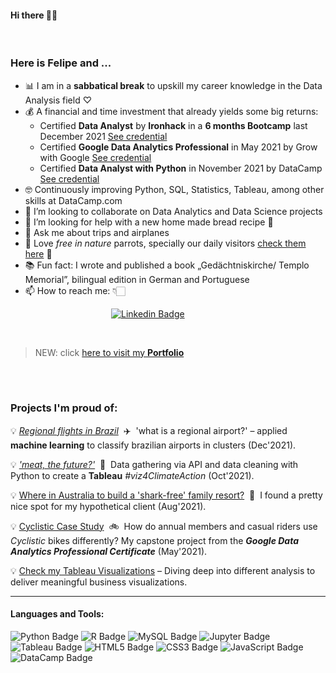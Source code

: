 #### Hi there 👋🏻

<br>

### **Here is Felipe and ...**

- 📊 I am in a **sabbatical break** to upskill my career knowledge in the Data Analysis field ♡
- 💰 A financial and time investment that already yields some big returns:
  + Certified **Data Analyst** by **Ironhack** in a **6 months Bootcamp** last December 2021 [See credential](https://www.credential.net/947f17fb-0de2-414c-9b72-1ce355ec870e#gs.mhecfr)
  + Certified **Google Data Analytics Professional** in May 2021 by Grow with Google [See credential](https://www.credly.com/badges/a357d2f3-4bc8-4d94-8834-78550dc66289?source=linked_in_profile)
  + Certified **Data Analyst with Python** in November 2021 by DataCamp [See credential](https://www.datacamp.com/statement-of-accomplishment/track/29374f5f9f75656ce984cb3bda96b1548bd963bc)
- 🤓 Continuously improving Python, SQL, Statistics, Tableau, among other skills at DataCamp.com
- 👯 I’m looking to collaborate on Data Analytics and Data Science projects
- 🤔 I’m looking for help with a new home made bread recipe :bread:
- 💬 Ask me about trips and airplanes
- :parrot: Love *free in nature* parrots, specially our daily visitors [check them here](https://www.wikiaves.com.br/midias.php?tm=f&t=u&u=43713&s=10483#) 💚
- 📚 Fun fact: I wrote and published a book „Gedächtniskirche/ Templo Memorial”, bilingual edition in German and Portuguese
- 📫 How to reach me: 👇🏻

&emsp;&emsp;&emsp;&emsp;&emsp;&emsp;&emsp;&emsp;&emsp;&emsp;&emsp;&ensp;[![Linkedin Badge](https://img.shields.io/badge/LinkedIn-0077B5?style=for-the-badge&logo=linkedin&logoColor=white)](https://www.linkedin.com/in/felipealtermann/)

<br>

> NEW: click [here to visit my **Portfolio**](https://fealt.github.io/portfolio/)

<br>

<br>

### Projects I'm proud of:

💡 [*Regional flights in Brazil*](https://fealt.github.io/brazilian-regional-airports/)&nbsp;&nbsp;✈️&nbsp;&nbsp;'what is a regional airport?' – applied **machine learning** to classify brazilian airports in clusters (Dec'2021).

💡 [*'meat, the future?'*](https://public.tableau.com/app/profile/altermann/viz/Ironhack_Bootcamp_Project_2_meat_the_future/meat_the_future)&nbsp;&nbsp;🍖&nbsp;&nbsp;Data gathering via API and data cleaning with Python to create a **Tableau** *#viz4ClimateAction* (Oct'2021).

💡 [Where in Australia to build a 'shark-free' family resort?](https://fealt.github.io/shark-attacks-australia/)&nbsp;&nbsp;🦈&nbsp;&nbsp;I found a pretty nice spot for my hypothetical client (Aug'2021).

💡 [Cyclistic Case Study](https://www.kaggle.com/altermann/cyclistic-case-study-google)&nbsp;&nbsp;🚲&nbsp;&nbsp;How do annual members and casual riders use *Cyclistic* bikes differently? My capstone project from the ***Google Data Analytics Professional Certificate*** (May'2021).

💡 [Check my Tableau Visualizations](https://public.tableau.com/app/profile/altermann) – Diving deep into different analysis to deliver meaningful business visualizations.

<hr>

#### Languages and Tools:

![Python Badge](https://img.shields.io/badge/Python-FFD43B?style=for-the-badge&logo=python&logoColor=darkgreen)
![R Badge](https://img.shields.io/badge/R-276DC3?style=for-the-badge&logo=r&logoColor=white)
![MySQL Badge](https://img.shields.io/badge/MySQL-0000FF?style=for-the-badge&logo=mysql&logoColor=white)
![Jupyter Badge](https://img.shields.io/badge/Jupyter-F37626?style=for-the-badge&logo=jupyter&logoColor=white)
![Tableau Badge](https://img.shields.io/badge/Tableau-E21627?style=for-the-badge&logo=tableau&logoColor=white)
![HTML5 Badge](https://img.shields.io/badge/HTML5-E34F26?style=for-the-badge&logo=html5&logoColor=white)
![CSS3 Badge](https://img.shields.io/badge/CSS3-1572B6?style=for-the-badge&logo=css3&logoColor=white)
![JavaScript Badge](https://img.shields.io/badge/JavaScript-323330?style=for-the-badge&logo=javascript&logoColor=F7DF1E)
![DataCamp Badge](https://img.shields.io/badge/DataCamp-03EF62?style=for-the-badge&logo=datacamp&logoColor=white)

<br>

